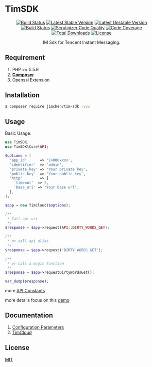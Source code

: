 <p align="center">
<h1>TimSDK</h1>
</p>

<p align="center">
<a href="https://www.travis-ci.org/JimChenWYU/TimSDK" rel="nofollow"><img src="https://camo.githubusercontent.com/63c6940ce8f382f537b25800d5026c491b57dd3d/68747470733a2f2f7777772e7472617669732d63692e6f72672f4a696d4368656e5759552f54696d53444b2e7376673f6272616e63683d6d6173746572" alt="Build Status" data-canonical-src="https://www.travis-ci.org/JimChenWYU/TimSDK.svg?branch=master" style="max-width:100%;"></a>
<a href="https://packagist.org/packages/jimchen/tim-sdk" rel="nofollow"><img src="https://camo.githubusercontent.com/ea1f19327483b367e1e93bd318c9b9caf9f13139/68747470733a2f2f706f7365722e707567782e6f72672f6a696d6368656e2f74696d2d73646b2f762f737461626c65" alt="Latest Stable Version" data-canonical-src="https://poser.pugx.org/jimchen/tim-sdk/v/stable" style="max-width:100%;"></a>
<a href="https://packagist.org/packages/jimchen/tim-sdk" rel="nofollow"><img src="https://camo.githubusercontent.com/f3d12412f881aac60bde3252f7964825bfe6d167/68747470733a2f2f706f7365722e707567782e6f72672f6a696d6368656e2f74696d2d73646b2f762f756e737461626c65" alt="Latest Unstable Version" data-canonical-src="https://poser.pugx.org/jimchen/tim-sdk/v/unstable" style="max-width:100%;"></a>
<a href="https://scrutinizer-ci.com/g/JimChenWYU/TimSDK/build-status/master" rel="nofollow"><img src="https://camo.githubusercontent.com/1bb1eae0bea84eff9b5910babac8ae3552a2c6b1/68747470733a2f2f7363727574696e697a65722d63692e636f6d2f672f4a696d4368656e5759552f54696d53444b2f6261646765732f6275696c642e706e673f623d6d6173746572" alt="Build Status" data-canonical-src="https://scrutinizer-ci.com/g/JimChenWYU/TimSDK/badges/build.png?b=master" style="max-width:100%;"></a>
<a href="https://scrutinizer-ci.com/g/JimChenWYU/TimSDK/?branch=master" rel="nofollow"><img src="https://camo.githubusercontent.com/e0c9bca3488e164e280382196c581f3a323e6e7e/68747470733a2f2f7363727574696e697a65722d63692e636f6d2f672f4a696d4368656e5759552f54696d53444b2f6261646765732f7175616c6974792d73636f72652e706e673f623d6d6173746572" alt="Scrutinizer Code Quality" data-canonical-src="https://scrutinizer-ci.com/g/JimChenWYU/TimSDK/badges/quality-score.png?b=master" style="max-width:100%;"></a>
<a href="https://scrutinizer-ci.com/g/JimChenWYU/TimSDK/?branch=master" rel="nofollow"><img src="https://camo.githubusercontent.com/0368ff6833f77df1290ea480ceb5782512143f35/68747470733a2f2f7363727574696e697a65722d63692e636f6d2f672f4a696d4368656e5759552f54696d53444b2f6261646765732f636f7665726167652e706e673f623d6d6173746572" alt="Code Coverage" data-canonical-src="https://scrutinizer-ci.com/g/JimChenWYU/TimSDK/badges/coverage.png?b=master" style="max-width:100%;"></a>
<a href="https://packagist.org/packages/jimchen/tim-sdk" rel="nofollow"><img src="https://camo.githubusercontent.com/eaa8a119d7d3924647f6ae489d26b8d72c37be06/68747470733a2f2f706f7365722e707567782e6f72672f6a696d6368656e2f74696d2d73646b2f646f776e6c6f616473" alt="Total Downloads" data-canonical-src="https://poser.pugx.org/jimchen/tim-sdk/downloads" style="max-width:100%;"></a>
<a href="https://packagist.org/packages/jimchen/tim-sdk" rel="nofollow"><img src="https://camo.githubusercontent.com/21b44103a3e2b4340924b6f18c01607d1cac930d/68747470733a2f2f706f7365722e707567782e6f72672f6a696d6368656e2f74696d2d73646b2f6c6963656e7365" alt="License" data-canonical-src="https://poser.pugx.org/jimchen/tim-sdk/license" style="max-width:100%;"></a>
</p> 

<p align="center">
IM Sdk for Tencent Instant Messaging.
</p>

## Requirement

1. PHP >= 5.5.9
2. **[Composer](https://getcomposer.org/)**
3. Openssl Extension

## Installation

```bash
$ composer require jimchen/tim-sdk -vvv
```

## Usage
Basic Usage:

```php
use TimSDK;
use TimSDK\Core\API;

$options = [
  'app_id'      => '14000xxxx',
  'identifier'  => 'admin',
  'private_key' => 'Your private key',
  'public_key'  => 'Your public key',
  'http'        => [
	'timeout'  => 5,
	'base_uri' => 'Your base url',
  ],
];

$app = new TimCloud($options);

/**
 * Call api uri
 */
$response = $app->request(API::DIRTY_WORDS_GET);

/**
 * or call api alias
 */
$response = $app->request('DIRTY_WORDS_GET');

/**
 * or call a magic function
 */
$response = $app->requestDirtyWordsGet();

var_dump($response);
```

more [API Constants](https://github.com/JimChenWYU/TimSDK/blob/master/src/Core/API.php)

more details focus on this [demo](https://github.com/JimChenWYU/TimSDK-example)

## Documentation

1. [Configuration Parameters](https://github.com/JimChenWYU/TimSDK/tree/master/docs/config.md)
2. [TimCloud](https://github.com/JimChenWYU/TimSDK/tree/master/docs/tim-cloud.md)

## License

[MIT](https://opensource.org/licenses/MIT/)